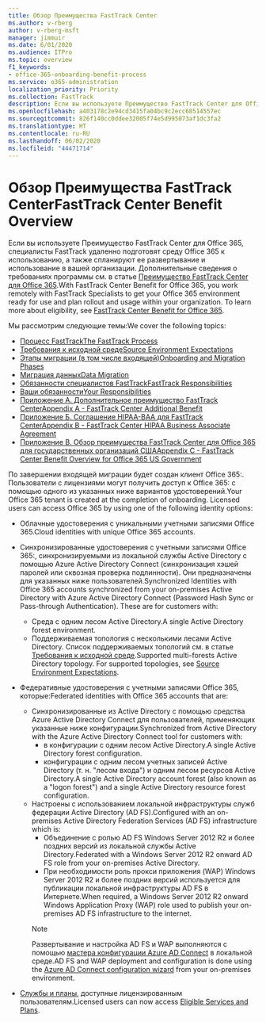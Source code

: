 ```yaml
---
title: Обзор Преимущества FastTrack Center
ms.author: v-rberg
author: v-rberg-msft
manager: jimmuir
ms.date: 6/01/2020
ms.audience: ITPro
ms.topic: overview
f1_keywords:
- office-365-onboarding-benefit-process
ms.service: o365-administration
localization_priority: Priority
ms.collection: FastTrack
description: Если вы используете Преимущество FastTrack Center для Office 365, специалисты FastTrack удаленно подготовят среду Office 365 к использованию, а также спланируют ее развертывание и использование в вашей организации. Дополнительные сведения о требованиях программы см. в статье "Преимущество FastTrack Center для Office 365".
ms.openlocfilehash: a403178c2e94cd3415fa04bc9c2ecc68514557ec
ms.sourcegitcommit: 826f140cc0ddee32005f74e5d995073af1dc3fa2
ms.translationtype: HT
ms.contentlocale: ru-RU
ms.lasthandoff: 06/02/2020
ms.locfileid: "44471714"
---
```

# <a name="fasttrack-center-benefit-overview"></a><span data-ttu-id="e2a57-104">Обзор Преимущества FastTrack Center</span><span class="sxs-lookup"><span data-stu-id="e2a57-104">FastTrack Center Benefit Overview</span></span>

<span data-ttu-id="e2a57-p102">Если вы используете Преимущество FastTrack Center для Office 365, специалисты FastTrack удаленно подготовят среду Office 365 к использованию, а также спланируют ее развертывание и использование в вашей организации. Дополнительные сведения о требованиях программы см. в статье [Преимущество FastTrack Center для Office 365](O365-fasttrack-benefit-for-office-365.md).</span><span class="sxs-lookup"><span data-stu-id="e2a57-p102">With FastTrack Center Benefit for Office 365, you work remotely with FastTrack Specialists to get your Office 365 environment ready for use and plan rollout and usage within your organization. To learn more about eligibility, see [FastTrack Center Benefit for Office 365](O365-fasttrack-benefit-for-office-365.md).</span></span>
  
<span data-ttu-id="e2a57-107">Мы рассмотрим следующие темы:</span><span class="sxs-lookup"><span data-stu-id="e2a57-107">We cover the following topics:</span></span>
- [<span data-ttu-id="e2a57-108">Процесс FastTrack</span><span class="sxs-lookup"><span data-stu-id="e2a57-108">The FastTrack Process</span></span>](O365-fasttrack-process.md) 
- [<span data-ttu-id="e2a57-109">Требования к исходной среде</span><span class="sxs-lookup"><span data-stu-id="e2a57-109">Source Environment Expectations</span></span>](O365-source-environment-expectations.md)
- [<span data-ttu-id="e2a57-110">Этапы миграции (в том числе входящей)</span><span class="sxs-lookup"><span data-stu-id="e2a57-110">Onboarding and Migration Phases</span></span>](O365-onboarding-and-migration.md)
- [<span data-ttu-id="e2a57-111">Миграция данных</span><span class="sxs-lookup"><span data-stu-id="e2a57-111">Data Migration</span></span>](O365-data-migration.md)
- [<span data-ttu-id="e2a57-112">Обязанности специалистов FastTrack</span><span class="sxs-lookup"><span data-stu-id="e2a57-112">FastTrack Responsibilities</span></span>](O365-fasttrack-responsibilities.md)
- [<span data-ttu-id="e2a57-113">Ваши обязанности</span><span class="sxs-lookup"><span data-stu-id="e2a57-113">Your Responsibilities</span></span>](O365-your-responsibilities.md) 
- [<span data-ttu-id="e2a57-114">Приложение А. Дополнительное преимущество FastTrack Center</span><span class="sxs-lookup"><span data-stu-id="e2a57-114">Appendix A - FastTrack Center Additional Benefit</span></span>](O365-fasttrack-additional-benefits.md)
- [<span data-ttu-id="e2a57-115">Приложение Б. Соглашение HIPAA-BAA для FastTrack Center</span><span class="sxs-lookup"><span data-stu-id="e2a57-115">Appendix B - FastTrack Center HIPAA Business Associate Agreement</span></span>](O365-hipaa-business-associate-agreement.md)
- [<span data-ttu-id="e2a57-116">Приложение В. Обзор преимущества FastTrack Center для Office 365 для государственных организаций США</span><span class="sxs-lookup"><span data-stu-id="e2a57-116">Appendix C - FastTrack Center Benefit Overview for Office 365 US Government</span></span>](US-Gov-appendix-overview.md)
    
<span data-ttu-id="e2a57-p103">По завершении входящей миграции будет создан клиент Office 365:. Пользователи с лицензиями могут получить доступ к Office 365: с помощью одного из указанных ниже вариантов удостоверений.</span><span class="sxs-lookup"><span data-stu-id="e2a57-p103">Your Office 365 tenant is created at the completion of onboarding. Licensed users can access Office 365 by using one of the following identity options:</span></span>
- <span data-ttu-id="e2a57-119">Облачные удостоверения с уникальными учетными записями Office 365.</span><span class="sxs-lookup"><span data-stu-id="e2a57-119">Cloud identities with unique Office 365 accounts.</span></span>
- <span data-ttu-id="e2a57-p104">Синхронизированные удостоверения с учетными записями Office 365:, синхронизируемыми из локальной службы Active Directory с помощью Azure Active Directory Connect (синхронизация хэшей паролей или сквозная проверка подлинности). Они предназначены для указанных ниже пользователей.</span><span class="sxs-lookup"><span data-stu-id="e2a57-p104">Synchronized Identities with Office 365 accounts synchronized from your on-premises Active Directory with Azure Active Directory Connect (Password Hash Sync or Pass-through Authentication). These are for customers with:</span></span>
  - <span data-ttu-id="e2a57-122">Среда с одним лесом Active Directory.</span><span class="sxs-lookup"><span data-stu-id="e2a57-122">A single Active Directory forest environment.</span></span>
  - <span data-ttu-id="e2a57-p105">Поддерживаемая топология с несколькими лесами Active Directory. Список поддерживаемых топологий см. в статье [Требования к исходной среде](O365-source-environment-expectations.md).</span><span class="sxs-lookup"><span data-stu-id="e2a57-p105">Supported multi-forests Active Directory topology. For supported topologies, see [Source Environment Expectations](O365-source-environment-expectations.md).</span></span>
- <span data-ttu-id="e2a57-125">Федеративные удостоверения с учетными записями Office 365, которые:</span><span class="sxs-lookup"><span data-stu-id="e2a57-125">Federated identities with Office 365 accounts that are:</span></span>
  - <span data-ttu-id="e2a57-126">Синхронизированные из Active Directory с помощью средства Azure Active Directory Connect для пользователей, применяющих указанные ниже конфигурации.</span><span class="sxs-lookup"><span data-stu-id="e2a57-126">Synchronized from Active Directory with the Azure Active Directory Connect tool for customers with:</span></span>
      - <span data-ttu-id="e2a57-127">в конфигурации с одним лесом Active Directory.</span><span class="sxs-lookup"><span data-stu-id="e2a57-127">A single Active Directory forest configuration.</span></span>
      - <span data-ttu-id="e2a57-128">конфигурации с одним лесом учетных записей Active Directory (т. н. "лесом входа") и одним лесом ресурсов Active Directory.</span><span class="sxs-lookup"><span data-stu-id="e2a57-128">A single Active Directory account forest (also known as a "logon forest") and a single Active Directory resource forest configuration.</span></span>
  - <span data-ttu-id="e2a57-129">Настроены с использованием локальной инфраструктуры служб федерации Active Directory (AD FS).</span><span class="sxs-lookup"><span data-stu-id="e2a57-129">Configured with an on-premises Active Directory Federation Services (AD FS) infrastructure which is:</span></span>
      - <span data-ttu-id="e2a57-130">Объединение с ролью AD FS Windows Server 2012 R2 и более поздних версий из локальной службы Active Directory.</span><span class="sxs-lookup"><span data-stu-id="e2a57-130">Federated with a Windows Server 2012 R2 onward AD FS role from your on-premises Active Directory.</span></span>
      - <span data-ttu-id="e2a57-131">При необходимости роль прокси приложения (WAP) Windows Server 2012 R2 и более поздних версий используется для публикации локальной инфраструктуры AD FS в Интернете.</span><span class="sxs-lookup"><span data-stu-id="e2a57-131">When required, a Windows Server 2012 R2 onward Windows Application Proxy (WAP) role used to publish your on-premises AD FS infrastructure to the internet.</span></span>
    > [!NOTE]
    > <span data-ttu-id="e2a57-132">Развертывание и настройка AD FS и WAP выполняются с помощью [мастера конфигурации Azure AD Connect](https://go.microsoft.com/fwlink/?linkid=844794) в локальной среде.</span><span class="sxs-lookup"><span data-stu-id="e2a57-132">AD FS and WAP deployment and configuration is done using the [Azure AD Connect configuration wizard](https://go.microsoft.com/fwlink/?linkid=844794) from your on-premises environment.</span></span> 
  
- <span data-ttu-id="e2a57-133">[Службы и планы](M365-eligible-services-and-plans.md), доступные лицензированным пользователям.</span><span class="sxs-lookup"><span data-stu-id="e2a57-133">Licensed users can now access [Eligible Services and Plans](M365-eligible-services-and-plans.md).</span></span>

